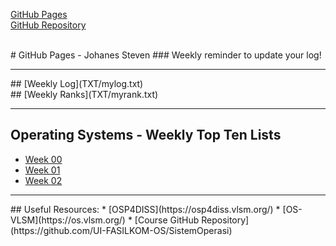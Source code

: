[GitHub Pages](https://johanessteven19.github.io/os202/) <br>
[GitHub Repository](https://github.com/johanessteven19/os202/)

<br>
# GitHub Pages - Johanes Steven
### Weekly reminder to update your log!

<hr>
## [Weekly Log](TXT/mylog.txt)<br>
## [Weekly Ranks](TXT/myrank.txt)

<hr>

## Operating Systems -  Weekly Top Ten Lists
* [Week 00](W00/)
* [Week 01](W01/)
* [Week 02](W02/)

<hr>
## Useful Resources:
* [OSP4DISS](https://osp4diss.vlsm.org/)
* [OS-VLSM](https://os.vlsm.org/)
* [Course GitHub Repository](https://github.com/UI-FASILKOM-OS/SistemOperasi)
